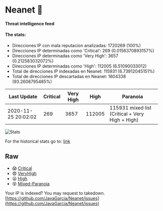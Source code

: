 # Neanet :hocho:
#### Threat intelligence feed
#### The stats:

- Direcciones IP con mala reputacion analizadas: 1720269 (100%)
- Direcciones IP determinadas como 'Critical':  269 (0.0156370893157%)
- Direcciones IP determinadas como 'Very High':  3657 (0.212583032072%)
- Direcciones IP determinadas como 'High':  112005 (6.51090033012)
- Total de direcciones IP indexadas en Neanet:  115931 (6.73912045151%)
- Total de direcciones IP descartadas en Neanet:  1604338 (93.2608795485%)

| Last Update | Critical | Very High | High | Paranoia |
| --- | --- | --- | --- | --- |
| 2020-11-25 20:02:02 | 269 | 3657 | 112005 | 115931 mixed list (Critical + Very High + High)|

![Stats](https://docs.google.com/spreadsheets/d/e/2PACX-1vSnaNMIXVabIpDJjufMlzH7poXnshF3mgd8Is1g9ytUEzVsP5my4Trn8f-xkoLLQ38xpL3HtmUexLo6/pubchart?oid=501124687&format=image)

For the historical stats go to: [link](/stats.csv)
## Raw
- :scream: [Critical](https://raw.githubusercontent.com/JavaGarcia/Neanet/master/blacklists/neanet_critical.txt)
- :fearful: [VeryHigh](https://raw.githubusercontent.com/JavaGarcia/Neanet/master/blacklists/neanet_veryHigh.txtt)
- :frowning: [High](https://raw.githubusercontent.com/JavaGarcia/Neanet/master/blacklists/neanet_high.txt)
- :dizzy_face: [Mixed-Paranoia](https://raw.githubusercontent.com/JavaGarcia/Neanet/master/blacklists/neanet_all.txt)


Your IP is indexed? You may request to takedown. [https://github.com/JavaGarcia/Neanet/issues](https://github.com/JavaGarcia/Neanet/issues)



































































































































































































































































































































































































































































































































































































































































































































































































































































































































































































































































































































































































































































































































































































































































































































































































































































































































































































































































































































































































































































































































































































































































































































































































































































































